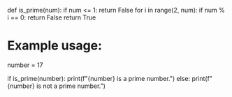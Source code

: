 def is_prime(num):
    if num <= 1:
        return False
    for i in range(2, num):
        if num % i == 0:
            return False
    return True

# Example usage:
number = 17

if is_prime(number):
    print(f"{number} is a prime number.")
else:
    print(f"{number} is not a prime number.")
